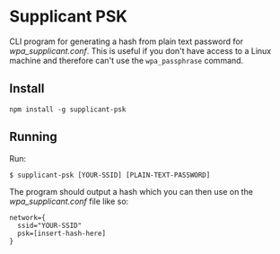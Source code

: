 # Supplicant PSK

CLI program for generating a hash from plain text password for _wpa_supplicant.conf_. This is useful if you don't have access to a Linux machine and therefore can't use the `wpa_passphrase` command.

## Install

`npm install -g supplicant-psk`

## Running

Run:

`$ supplicant-psk [YOUR-SSID] [PLAIN-TEXT-PASSWORD]`

The program should output a hash which you can then use on the _wpa_supplicant.conf_ file like so:

```
network={
  ssid="YOUR-SSID"
  psk=[insert-hash-here]
}
```
